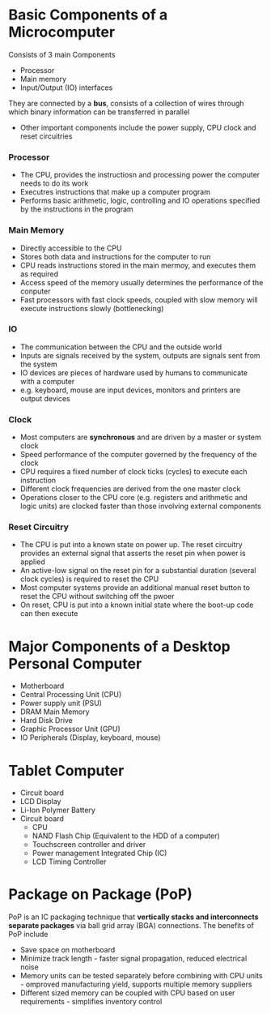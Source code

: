 # Basic Components of a Microcomputer

Consists of 3 main Components

- Processor
- Main memory
- Input/Output (IO) interfaces

They are connected by a **bus**, consists of a collection of wires through which binary information can be transferred in parallel

- Other important components include the power supply, CPU clock and reset circuitries

### Processor

- The CPU, provides the instructiosn and processing power the computer needs to do its work
- Executres instructions that make up a computer program
- Performs basic arithmetic, logic, controlling and IO operations specified by the instructions in the program

### Main Memory

- Directly accessible to the CPU
- Stores both data and instructions for the computer to run
- CPU reads instructions stored in the main mermoy, and executes them as required
- Access speed of the memory usually determines the performance of the conputer
- Fast processors with fast clock speeds, coupled with slow memory will execute instructions slowly (bottlenecking)

### IO

- The communication between the CPU and the outside world
- Inputs are signals received by the system, outputs are signals sent from the system
- IO devices are pieces of hardware used by humans to communicate with a computer
- e.g. keyboard, mouse are input devices, monitors and printers are output devices

### Clock

- Most computers are **synchronous** and are driven by a master or system clock
- Speed performance of the computer governed by the frequency of the clock
- CPU requires a fixed number of clock ticks (cycles) to execute each instruction
- Different clock frequencies are derived from the one master clock
- Operations closer to the CPU core (e.g. registers and arithmetic and logic units) are clocked faster than those involving external components

### Reset Circuitry

- The CPU is put into a known state on power up. The reset circuitry provides an external signal that asserts the reset pin when power is applied
- An active-low signal on the reset pin for a substantial duration (several clock cycles) is required to reset the CPU
- Most computer systems provide an additional manual reset button to reset the CPU without switching off the pwoer
- On reset, CPU is put into a known initial state where the boot-up code can then execute

# Major Components of a Desktop Personal Computer

- Motherboard
- Central Processing Unit (CPU)
- Power supply unit (PSU)
- DRAM Main Memory
- Hard Disk Drive
- Graphic Processor Unit (GPU)
- IO Peripherals (Display, keyboard, mouse)

# Tablet Computer

- Circuit board
- LCD Display
- Li-Ion Polymer Battery
- Circuit board
  - CPU
  - NAND Flash Chip (Equivalent to the HDD of a computer)
  - Touchscreen controller and driver
  - Power management Integrated Chip (IC)
  - LCD Timing Controller

# Package on Package (PoP)

PoP is an IC packaging technique that **vertically stacks and interconnects separate packages** via ball grid array (BGA) connections. The benefits of PoP include

- Save space on motherboard
- Minimize track length - faster signal propagation, reduced electrical noise
- Memory units can be tested separately before combining with CPU units - omproved manufacturing yield, supports multiple memory suppliers
- Different sized memory can be coupled with CPU based on user requirements - simplifies inventory control
